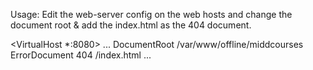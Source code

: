 Usage: Edit the web-server config on the web hosts and change the document root & add the index.html as the 404 document.

<VirtualHost *:8080>
    ...
    DocumentRoot /var/www/offline/middcourses
    ErrorDocument 404 /index.html
    ...
</VirtualHost>



